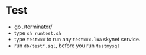 # Test

- go ./terminator/
- type `sh runtest.sh`
- type `testxxx` to run any `testxxx.lua` skynet service.
- run `db/test*.sql`, before you run `testmysql`
